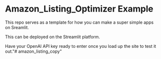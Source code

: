 # Amazon_Listing_Optimizer Example

This repo serves as a template for how you can make a super simple apps on Sreamlit.

This can be deployed on the Streamlit platform. 

Have your OpenAI API key ready to enter once you load up the site to test it out."# amazon_listing_copy" 
